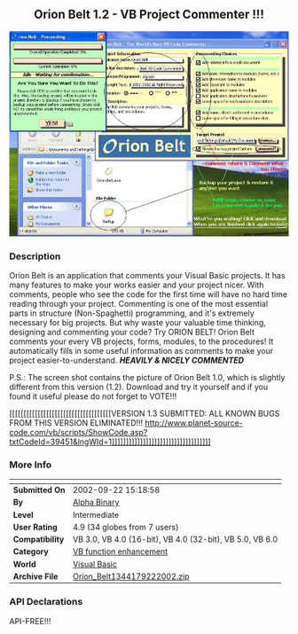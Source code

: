 ﻿<div align="center">

## Orion Belt 1\.2 \- VB Project Commenter \!\!\!

<img src="PIC2002922453552675.JPG">
</div>

### Description

Orion Belt is an application that comments your Visual Basic projects. It has many features to make your works easier and your project nicer. With comments, people who see the code for the first time will have no hard time reading through your project. Commenting is one of the most essential parts in structure (Non-Spaghetti) programming, and it's extremely necessary for big projects. But why waste your valuable time thinking, designing and commenting your code? Try ORION BELT! Orion Belt comments your every VB projects, forms, modules, to the procedures! It automatically fills in some useful information as comments to make your project easier-to-understand. ***HEAVILY & NICELY COMMENTED***

P.S.: The screen shot contains the picture of Orion Belt 1.0, which is slightly different from this version (1.2). Download and try it yourself and if you found it useful please do not forget to VOTE!!!

[[[[[[[[[[[[[[[[[[[[[[[[[[[[[[[[[[[[VERSION 1.3 SUBMITTED: ALL KNOWN BUGS FROM THIS VERSION ELIMINATED!!! http://www.planet-source-code.com/vb/scripts/ShowCode.asp?txtCodeId=39451&lngWId=1]]]]]]]]]]]]]]]]]]]]]]]]]]]]]]]]]]]
 
### More Info
 


<span>             |<span>
---                |---
**Submitted On**   |2002-09-22 15:18:58
**By**             |[Alpha Binary](https://github.com/Planet-Source-Code/PSCIndex/blob/master/ByAuthor/alpha-binary.md)
**Level**          |Intermediate
**User Rating**    |4.9 (34 globes from 7 users)
**Compatibility**  |VB 3\.0, VB 4\.0 \(16\-bit\), VB 4\.0 \(32\-bit\), VB 5\.0, VB 6\.0
**Category**       |[VB function enhancement](https://github.com/Planet-Source-Code/PSCIndex/blob/master/ByCategory/vb-function-enhancement__1-25.md)
**World**          |[Visual Basic](https://github.com/Planet-Source-Code/PSCIndex/blob/master/ByWorld/visual-basic.md)
**Archive File**   |[Orion\_Belt1344179222002\.zip](https://github.com/Planet-Source-Code/alpha-binary-orion-belt-1-2-vb-project-commenter__1-39176/archive/master.zip)

### API Declarations

API-FREE!!!






